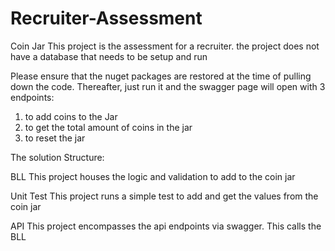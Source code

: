 # Recruiter-Assessment
Coin Jar
This project is the assessment for a recruiter. 
the project does not have a database that needs to be setup and run

Please ensure that the nuget packages are restored at the time of pulling down the code. Thereafter, just run it and the swagger page will open with 3 endpoints:
1. to add coins to the Jar
2. to get the total amount of coins in the jar 
3. to reset the jar

The solution Structure:

BLL
This project houses the logic and validation to add to the coin jar

Unit Test
This project runs a simple test to add and get the values from the coin jar


API
This project encompasses the api endpoints via swagger. This calls the BLL 
